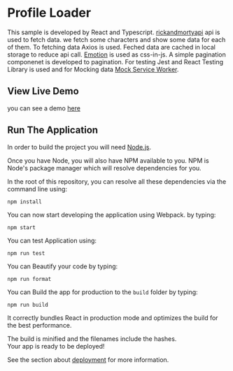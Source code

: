 # Profile Loader

This sample is developed by React and Typescript. [rickandmortyapi](rickandmortyapi.com) api is used to fetch data. we fetch some characters and show some data for each of them. To fetching data Axios is used. Feched data are cached in local storage to reduce api call. [Emotion](https://emotion.sh/docs/introduction) is used as css-in-js. A simple pagination componenet is developed to pagination. For testing Jest and React Testing Library is used and for Mocking data [Mock Service Worker](https://mswjs.io/docs/api/setup-server).


## View Live Demo

you can see a demo [here](https://61880d9667d5408e0b074b05--elastic-blackwell-8a3596.netlify.app/)


## Run The Application

In order to build the project you will need [Node.js](https://nodejs.org/en/).

Once you have Node, you will also have NPM available to you. NPM is Node's
package manager which will resolve dependencies for you.

In the root of this repository, you can resolve all these dependencies via
the command line using:

    npm install
    
You can now start developing the application using Webpack. by typing:

    npm start

You can test Application using:

    npm run test
    
You can Beautify your code by typing:

    npm run format
    
You can Build the app for production to the `build` folder by typing:

    npm run build
    
It correctly bundles React in production mode and optimizes the build for the best performance.

The build is minified and the filenames include the hashes.\
Your app is ready to be deployed!

See the section about [deployment](https://facebook.github.io/create-react-app/docs/deployment) for more information.

